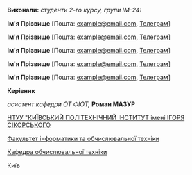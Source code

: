 **Виконали:**
_студенти 2-го курсу, групи ІМ-24:_

<span padding-right:5em></span> **Ім'я Прізвище** [Пошта: example@email.com, [Телеграм](https://t.me/example_tg_nickname)]

<span padding-right:5em></span> **Ім'я Прізвище** [Пошта: example@email.com, [Телеграм](https://t.me/example_tg_nickname)]

<span padding-right:5em></span> **Ім'я Прізвище** [Пошта: example@email.com, [Телеграм](https://t.me/example_tg_nickname)]

<span padding-right:5em></span> **Ім'я Прізвище** [Пошта: example@email.com, [Телеграм](https://t.me/example_tg_nickname)]

<span padding-right:5em></span> **Ім'я Прізвище** [Пошта: example@email.com, [Телеграм](https://t.me/example_tg_nickname)]

**Керівник**

_асистент кафедри ОТ ФІОТ,_<span padding-right:5em></span> **Роман МАЗУР**

[НТУУ "КИЇВСЬКИЙ ПОЛІТЕХНІЧНИЙ ІНСТИТУТ імені ІГОРЯ СІКОРСЬКОГО](https://kpi.ua/)

[Факультет інформатики та обчислювальної техніки](https://fiot.kpi.ua/)

[Кафедра обчислювальної техніки](https://comsys.kpi.ua/)

Київ
